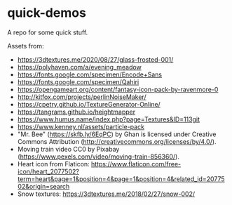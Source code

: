 # quick-demos

A repo for some quick stuff.

Assets from:

- https://3dtextures.me/2020/08/27/glass-frosted-001/
- https://polyhaven.com/a/evening_meadow
- https://fonts.google.com/specimen/Encode+Sans
- https://fonts.google.com/specimen/Qahiri
- https://opengameart.org/content/fantasy-icon-pack-by-ravenmore-0
- http://kitfox.com/projects/perlinNoiseMaker/
- https://cpetry.github.io/TextureGenerator-Online/
- https://tangrams.github.io/heightmapper
- https://www.humus.name/index.php?page=Textures&ID=113git 
- https://www.kenney.nl/assets/particle-pack
- "Mr. Bee" (https://skfb.ly/6EqPC) by Ghan is licensed under Creative Commons Attribution (http://creativecommons.org/licenses/by/4.0/).
- Moving train video CC0 by Pixabay (https://www.pexels.com/video/moving-train-856360/).
- Heart icon from Flaticon: https://www.flaticon.com/free-icon/heart_2077502?term=heart&page=1&position=4&page=1&position=4&related_id=2077502&origin=search
- Snow textures: https://3dtextures.me/2018/02/27/snow-002/